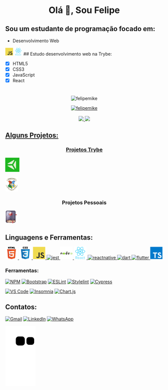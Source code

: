 <h1 align="center">Olá 👋, Sou Felipe</h1>

## Sou um estudante de programação focado em:
  - Desenvolvimento Web 

  <img src="https://raw.githubusercontent.com/devicons/devicon/master/icons/javascript/javascript-original.svg" alt="javascript" width="25" height="25"/>
  <img src="https://raw.githubusercontent.com/devicons/devicon/master/icons/react/react-original-wordmark.svg" alt="react" width="25" height="25"/>
## Estudo desenvolvimento web na Trybe:

- [x] HTML5
- [x] CSS3
- [x] JavaScript
- [x] React
#
<div align="center">
  <p><img src="https://komarev.com/ghpvc/?username=felipemike&label=Profile%20views&color=0e75b6&style=flat" alt="felipemike" /></p>
  <a href="https://github.com/ryo-ma/github-profile-trophy"><img src="https://github-profile-trophy.vercel.app/?username=felipemike" alt="felipemike" /></a>  
</div>
<br>
<div align="center">
  <a href="https://github.com/felipemike">
  <img height="150em" src="https://github-readme-stats.vercel.app/api?username=felipemike&show_icons=true&theme=radical&include_all_commits=true&count_private=true&hide=issues"/>
  <img height="150em" src="https://github-readme-stats.vercel.app/api/top-langs/?username=felipemike&layout=compact&theme=radical"/>
  
</div>

## Alguns Projetos:

<h3 align="center">Projetos Trybe</h3>
  
<a href="https://github.com/felipemike/trybewarts" target="_blank" rel="noreferrer"> <img src=" https://github.com/felipemike/lessons-learned/blob/main/trybe.png" alt="Trybewarts" height="45"/> </a>
  
<a href="https://github.com/felipemike/trybewarts" target="_blank" rel="noreferrer"> <img src="https://github.com/felipemike/trybewarts/blob/main/images/trybewarts-colored.svg" alt="Trybewarts" height="45"/> </a>

<h3 align="center">Projetos Pessoais</h3>
<a href="https://github.com/felipemike/vcp-main" target="_blank" rel="noreferrer"> <img src="https://github.com/felipemike/vcp-main/blob/main/favicon.png" alt="VRCP" height="40"/> </a>
  
## Linguagens e Ferramentas:
<p align="left">
  <a href="https://www.w3.org/html/" target="_blank" rel="noreferrer"> <img src="https://raw.githubusercontent.com/devicons/devicon/master/icons/html5/html5-original-wordmark.svg" alt="html5" width="40" height="40"/> </a> 
  <a href="https://www.w3schools.com/css/" target="_blank" rel="noreferrer"> <img src="https://raw.githubusercontent.com/devicons/devicon/master/icons/css3/css3-original-wordmark.svg" alt="css3" width="40" height="40"/> </a>
  <a href="https://developer.mozilla.org/en-US/docs/Web/JavaScript" target="_blank" rel="noreferrer"> <img src="https://raw.githubusercontent.com/devicons/devicon/master/icons/javascript/javascript-original.svg" alt="javascript" width="40" height="40"/> </a> 
  <a href="https://jestjs.io" target="_blank" rel="noreferrer"> <img src="https://www.vectorlogo.zone/logos/jestjsio/jestjsio-icon.svg" alt="jest" width="40" height="40"/> </a>
  <a href="https://nodejs.org" target="_blank" rel="noreferrer"> <img src="https://raw.githubusercontent.com/devicons/devicon/master/icons/nodejs/nodejs-original-wordmark.svg" alt="nodejs" width="40" height="40"/> </a> 
  <a href="https://reactjs.org/" target="_blank" rel="noreferrer"> <img src="https://raw.githubusercontent.com/devicons/devicon/master/icons/react/react-original-wordmark.svg" alt="react" width="40" height="40"/> </a> 
  <a href="https://reactnative.dev/" target="_blank" rel="noreferrer"> <img src="https://reactnative.dev/img/header_logo.svg" alt="reactnative" width="40" height="40"/> </a> 
  <a href="https://dart.dev" target="_blank" rel="noreferrer"> <img src="https://www.vectorlogo.zone/logos/dartlang/dartlang-icon.svg" alt="dart" width="40" height="40"/> </a> 
  <a href="https://flutter.dev" target="_blank" rel="noreferrer"> <img src="https://www.vectorlogo.zone/logos/flutterio/flutterio-icon.svg" alt="flutter" width="40" height="40"/> </a> 
  <a href="https://www.typescriptlang.org/" target="_blank" rel="noreferrer"> <img src="https://raw.githubusercontent.com/devicons/devicon/master/icons/typescript/typescript-original.svg" alt="typescript" width="40" height="40"/> </a> 
</p>

### Ferramentas:
  [![NPM](https://img.shields.io/badge/npm-CB3837?style=for-the-badge&logo=npm&logoColor=white)]()
  [![Bootstrap](https://img.shields.io/badge/Bootstrap-563D7C?style=for-the-badge&logo=bootstrap&logoColor=white)](https://getbootstrap.com/)
  [![ESLint](https://img.shields.io/badge/eslint-3A33D1?style=for-the-badge&logo=eslint&logoColor=white)]()
  [![Stylelint](https://img.shields.io/badge/stylelint-000?style=for-the-badge&logo=stylelint&logoColor=white)]()
  [![Cypress](https://img.shields.io/badge/Cypress-17202C?style=for-the-badge&logo=cypress&logoColor=white)]()

  [![VS Code](https://img.shields.io/badge/VSCode-0078D4?style=for-the-badge&logo=visual%20studio%20code&logoColor=white)]()
  [![Insomnia](https://img.shields.io/badge/Insomnia-5849be?style=for-the-badge&logo=Insomnia&logoColor=white)]()
  [![Chart.js](https://img.shields.io/badge/Chart.js-FF6384?style=for-the-badge&logo=chartdotjs&logoColor=white)]()
  
## Contatos:
[![Gmail](https://img.shields.io/badge/Gmail-D14836?logo=gmail&logoColor=white)](mailto:felipeclemente2012@gmail.com)
[![LinkedIn](https://img.shields.io/badge/linkedin-%230077B5.svg?logo=linkedin&logoColor=white)](https://www.linkedin.com/in/felipeclemente2012)
[![WhatsApp](https://img.shields.io/badge/WhatsApp-25D366?logo=whatsapp&logoColor=white)](https://wa.me/5588996970076)
  
  ![Snake animation](https://github.com/felipemike/felipemike/blob/output/github-contribution-grid-snake.svg)
 
</div>
